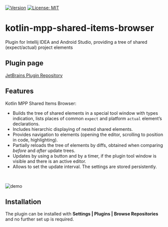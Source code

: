 [![Version](https://img.shields.io/jetbrains/plugin/v/13652-kotlin-mpp-shared-items-browser.svg)](https://plugins.jetbrains.com/plugin/13652-kotlin-mpp-shared-items-browser/)
[![License: MIT](https://img.shields.io/badge/License-MIT-yellow.svg)](https://opensource.org/licenses/MIT)

# kotlin-mpp-shared-items-browser
Plugin for Intellij IDEA and Android Studio, providing a tree of shared (expect/actual) project elements

## Plugin page
[JetBrains Plugin Repository](https://plugins.jetbrains.com/plugin/13652-kotlin-mpp-shared-items-browser/)

## Features
Kotlin MPP Shared Items Browser: 
* Builds the tree of shared elements in a special tool window with types indication, lists  places of common `expect` and platform `actual` element’s declarations.
* Includes hierarchic displaying of nested shared elements.
* Provides navigation to elements (opening the editor, scrolling to position in code, highlighting).
* Partially reloads the tree of elements by diffs, obtained when comparing _before_ and _after_ update trees.
* Updates by using a button and by a timer, if the plugin tool window is visible and there is an active editor.
* Allows to set the update interval. The settings are stored persistently.

<br>

![demo](https://user-images.githubusercontent.com/56015356/73127710-29dc5900-3ff7-11ea-8bc6-c82fe6bda0ed.gif)

## Installation
The plugin can be installed with **Settings | Plugins | Browse Repositories** and no further set up is required.
